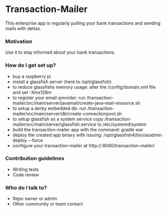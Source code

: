 # Transaction-Mailer #

This enterprise app is regularly pulling your bank transactions and sending mails with deltas.

### Motivation ###

Use it to stay informed about your bank transactions.

### How do I get set up? ###

* buy a raspberry pi
* install a glassfish server (here to /opt/glassfish)
* to reduce glassfishs memory usage: alter the /config/domain.xml file and set <jvm-options>-Xmx128m</jvm-options>
* to register your email-provider: run /transaction-mailer/src/main/server/javamail/create-java-mail-resource.sh
* to setup a derby embedded db: run /transaction-mailer/src/main/server/db/create-connectionpool.sh
* to setup glassfish as a system service copy /transaction-mailer/src/main/server/glassfish.service to /etc/systemd/system
* build the transaction-mailer app with the command: gradle war
* deploy the created app binary with issuing:  /opt/glassfish4/bin/asadmin deploy --force <warpackage>
* configure your transaction-mailer at http://<raspberrypihost>:8080/transaction-mailer/


### Contribution guidelines ###

* Writing tests
* Code review

### Who do I talk to? ###

* Repo owner or admin
* Other community or team contact